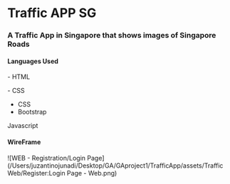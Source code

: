 <h1>Traffic APP SG</h1>

<h3> A Traffic App in Singapore that shows images of Singapore Roads</h3>

<h4>Languages Used</h4>
<p>- HTML </p>
<p>- CSS</p>
<ul>
    <li>CSS</li>
    <li>Bootstrap</li>
</ul>
<p>Javascript</p>

<h4>WireFrame</h4>
![WEB - Registration/Login Page](/Users/juzantinojunadi/Desktop/GA/GAproject1/TrafficApp/assets/Traffic Web/Register:Login Page - Web.png)
